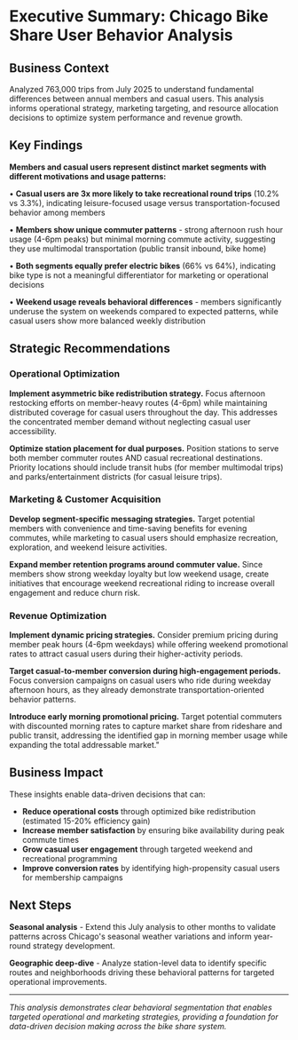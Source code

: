 # Executive Summary: Chicago Bike Share User Behavior Analysis

## Business Context
Analyzed 763,000 trips from July 2025 to understand fundamental differences between annual members and casual users. This analysis informs operational strategy, marketing targeting, and resource allocation decisions to optimize system performance and revenue growth.

## Key Findings

**Members and casual users represent distinct market segments with different motivations and usage patterns:**

• **Casual users are 3x more likely to take recreational round trips** (10.2% vs 3.3%), indicating leisure-focused usage versus transportation-focused behavior among members

• **Members show unique commuter patterns** - strong afternoon rush hour usage (4-6pm peaks) but minimal morning commute activity, suggesting they use multimodal transportation (public transit inbound, bike home)

• **Both segments equally prefer electric bikes** (66% vs 64%), indicating bike type is not a meaningful differentiator for marketing or operational decisions

• **Weekend usage reveals behavioral differences** - members significantly underuse the system on weekends compared to expected patterns, while casual users show more balanced weekly distribution

## Strategic Recommendations

### Operational Optimization
**Implement asymmetric bike redistribution strategy.** Focus afternoon restocking efforts on member-heavy routes (4-6pm) while maintaining distributed coverage for casual users throughout the day. This addresses the concentrated member demand without neglecting casual user accessibility.

**Optimize station placement for dual purposes.** Position stations to serve both member commuter routes AND casual recreational destinations. Priority locations should include transit hubs (for member multimodal trips) and parks/entertainment districts (for casual leisure trips).

### Marketing & Customer Acquisition
**Develop segment-specific messaging strategies.** Target potential members with convenience and time-saving benefits for evening commutes, while marketing to casual users should emphasize recreation, exploration, and weekend leisure activities.

**Expand member retention programs around commuter value.** Since members show strong weekday loyalty but low weekend usage, create initiatives that encourage weekend recreational riding to increase overall engagement and reduce churn risk.

### Revenue Optimization
**Implement dynamic pricing strategies.** Consider premium pricing during member peak hours (4-6pm weekdays) while offering weekend promotional rates to attract casual users during their higher-activity periods.

**Target casual-to-member conversion during high-engagement periods.** Focus conversion campaigns on casual users who ride during weekday afternoon hours, as they already demonstrate transportation-oriented behavior patterns.

**Introduce early morning promotional pricing.** Target potential commuters with discounted morning rates to capture market share from rideshare and public transit, addressing the identified gap in morning member usage while expanding the total addressable market."

## Business Impact

These insights enable data-driven decisions that can:
- **Reduce operational costs** through optimized bike redistribution (estimated 15-20% efficiency gain)
- **Increase member satisfaction** by ensuring bike availability during peak commute times
- **Grow casual user engagement** through targeted weekend and recreational programming
- **Improve conversion rates** by identifying high-propensity casual users for membership campaigns

## Next Steps

**Seasonal analysis** - Extend this July analysis to other months to validate patterns across Chicago's seasonal weather variations and inform year-round strategy development.

**Geographic deep-dive** - Analyze station-level data to identify specific routes and neighborhoods driving these behavioral patterns for targeted operational improvements.

---

*This analysis demonstrates clear behavioral segmentation that enables targeted operational and marketing strategies, providing a foundation for data-driven decision making across the bike share system.*
